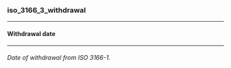 ### iso_3166_3_withdrawal



------
#### Withdrawal date



------
###### Date of withdrawal from ISO 3166-1.
